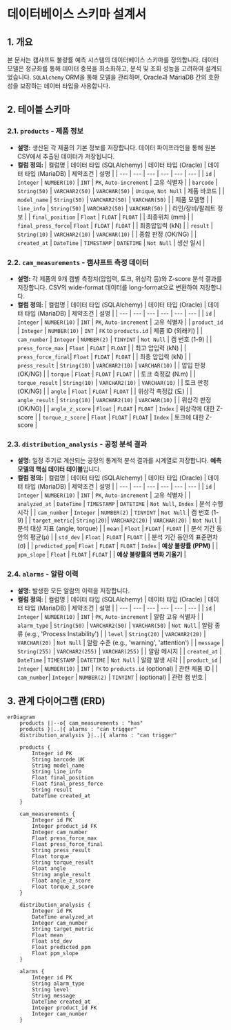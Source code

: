 # 데이터베이스 스키마 설계서

## 1. 개요

본 문서는 캠샤프트 불량률 예측 시스템의 데이터베이스 스키마를 정의합니다. 데이터 모델은 정규화를 통해 데이터 중복을 최소화하고, 분석 및 조회 성능을 고려하여 설계되었습니다. `SQLAlchemy` ORM을 통해 모델을 관리하며, Oracle과 MariaDB 간의 호환성을 보장하는 데이터 타입을 사용합니다.

## 2. 테이블 스키마

### 2.1. `products` - 제품 정보

- **설명:** 생산된 각 제품의 기본 정보를 저장합니다. 데이터 파이프라인을 통해 원본 CSV에서 추출된 데이터가 저장됩니다.
- **컬럼 정의:**
  | 컬럼명 | 데이터 타입 (SQLAlchemy) | 데이터 타입 (Oracle) | 데이터 타입 (MariaDB) | 제약조건 | 설명 |
  | --- | --- | --- | --- | --- | --- |
  | `id` | `Integer` | `NUMBER(10)` | `INT` | `PK`, `Auto-increment` | 고유 식별자 |
  | `barcode` | `String(50)` | `VARCHAR2(50)` | `VARCHAR(50)` | `Unique`, `Not Null` | 제품 바코드 |
  | `model_name` | `String(50)` | `VARCHAR2(50)` | `VARCHAR(50)` | | 제품 모델명 |
  | `line_info` | `String(50)` | `VARCHAR2(50)` | `VARCHAR(50)` | | 라인/장비/팔레트 정보 |
  | `final_position` | `Float` | `FLOAT` | `FLOAT` | | 최종위치 (mm) |
  | `final_press_force`| `Float` | `FLOAT` | `FLOAT` | | 최종압입력 (kN) |
  | `result` | `String(10)` | `VARCHAR2(10)` | `VARCHAR(10)` | | 종합 판정 (OK/NG) |
  | `created_at` | `DateTime` | `TIMESTAMP` | `DATETIME` | `Not Null` | 생산 일시 |

### 2.2. `cam_measurements` - 캠샤프트 측정 데이터

- **설명:** 각 제품의 9개 캠별 측정치(압입력, 토크, 위상각 등)와 Z-score 분석 결과를 저장합니다. CSV의 wide-format 데이터를 long-format으로 변환하여 저장합니다.
- **컬럼 정의:**
  | 컬럼명 | 데이터 타입 (SQLAlchemy) | 데이터 타입 (Oracle) | 데이터 타입 (MariaDB) | 제약조건 | 설명 |
  | --- | --- | --- | --- | --- | --- |
  | `id` | `Integer` | `NUMBER(10)` | `INT` | `PK`, `Auto-increment` | 고유 식별자 |
  | `product_id` | `Integer` | `NUMBER(10)` | `INT` | `FK` to `products.id` | 제품 ID (외래키) |
  | `cam_number` | `Integer` | `NUMBER(2)` | `TINYINT` | `Not Null` | 캠 번호 (1-9) |
  | `press_force_max` | `Float` | `FLOAT` | `FLOAT` | | 최고 압입력 (kN) |
  | `press_force_final`| `Float` | `FLOAT` | `FLOAT` | | 최종 압입력 (kN) |
  | `press_result` | `String(10)` | `VARCHAR2(10)` | `VARCHAR(10)` | | 압입 판정 (OK/NG) |
  | `torque` | `Float` | `FLOAT` | `FLOAT` | | 토크 측정값 (N.m) |
  | `torque_result` | `String(10)` | `VARCHAR2(10)` | `VARCHAR(10)` | | 토크 판정 (OK/NG) |
  | `angle` | `Float` | `FLOAT` | `FLOAT` | | 위상각 측정값 (도) |
  | `angle_result` | `String(10)` | `VARCHAR2(10)` | `VARCHAR(10)` | | 위상각 판정 (OK/NG) |
  | `angle_z_score` | `Float` | `FLOAT` | `FLOAT` | `Index` | 위상각에 대한 Z-score |
  | `torque_z_score` | `Float` | `FLOAT` | `FLOAT` | `Index` | 토크에 대한 Z-score |

### 2.3. `distribution_analysis` - 공정 분석 결과

- **설명:** 일정 주기로 계산되는 공정의 통계적 분석 결과를 시계열로 저장합니다. **예측 모델의 핵심 데이터 테이블**입니다.
- **컬럼 정의:**
  | 컬럼명 | 데이터 타입 (SQLAlchemy) | 데이터 타입 (Oracle) | 데이터 타입 (MariaDB) | 제약조건 | 설명 |
  | --- | --- | --- | --- | --- | --- |
  | `id` | `Integer` | `NUMBER(10)` | `INT` | `PK`, `Auto-increment` | 고유 식별자 |
  | `analyzed_at` | `DateTime` | `TIMESTAMP` | `DATETIME` | `Not Null`, `Index` | 분석 수행 시각 |
  | `cam_number` | `Integer` | `NUMBER(2)` | `TINYINT` | `Not Null` | 캠 번호 (1-9) |
  | `target_metric`| `String(20)`| `VARCHAR2(20)` | `VARCHAR(20)` | `Not Null` | 분석 대상 지표 (angle, torque) |
  | `mean` | `Float` | `FLOAT` | `FLOAT` | | 분석 기간 동안의 평균(μ) |
  | `std_dev` | `Float` | `FLOAT` | `FLOAT` | | 분석 기간 동안의 표준편차(σ) |
  | `predicted_ppm`| `Float` | `FLOAT` | `FLOAT` | `Index` | **예상 불량률 (PPM)** |
  | `ppm_slope` | `Float` | `FLOAT` | `FLOAT` | | **예상 불량률의 변화 기울기** |

### 2.4. `alarms` - 알람 이력

- **설명:** 발생한 모든 알람의 이력을 저장합니다.
- **컬럼 정의:**
  | 컬럼명 | 데이터 타입 (SQLAlchemy) | 데이터 타입 (Oracle) | 데이터 타입 (MariaDB) | 제약조건 | 설명 |
  | --- | --- | --- | --- | --- | --- |
  | `id` | `Integer` | `NUMBER(10)` | `INT` | `PK`, `Auto-increment` | 알람 고유 식별자 |
  | `alarm_type` | `String(50)` | `VARCHAR2(50)` | `VARCHAR(50)` | `Not Null` | 알람 종류 (e.g., 'Process Instability') |
  | `level` | `String(20)` | `VARCHAR2(20)` | `VARCHAR(20)` | `Not Null` | 알람 수준 (e.g., 'warning', 'attention') |
  | `message` | `String(255)` | `VARCHAR2(255)` | `VARCHAR(255)` | | 알람 메시지 |
  | `created_at` | `DateTime` | `TIMESTAMP` | `DATETIME` | `Not Null` | 알람 발생 시각 |
  | `product_id` | `Integer` | `NUMBER(10)` | `INT` | `FK` to `products.id` (optional) | 관련 제품 ID |
  | `cam_number`| `Integer` | `NUMBER(2)` | `TINYINT` | (optional) | 관련 캠 번호 |

## 3. 관계 다이어그램 (ERD)

```mermaid
erDiagram
    products ||--o{ cam_measurements : "has"
    products }|..|{ alarms : "can trigger"
    distribution_analysis }|..|{ alarms : "can trigger"

    products {
        Integer id PK
        String barcode UK
        String model_name
        String line_info
        Float final_position
        Float final_press_force
        String result
        DateTime created_at
    }

    cam_measurements {
        Integer id PK
        Integer product_id FK
        Integer cam_number
        Float press_force_max
        Float press_force_final
        String press_result
        Float torque
        String torque_result
        Float angle
        String angle_result
        Float angle_z_score
        Float torque_z_score
    }

    distribution_analysis {
        Integer id PK
        DateTime analyzed_at
        Integer cam_number
        String target_metric
        Float mean
        Float std_dev
        Float predicted_ppm
        Float ppm_slope
    }

    alarms {
        Integer id PK
        String alarm_type
        String level
        String message
        DateTime created_at
        Integer product_id FK
        Integer cam_number
    }
```
